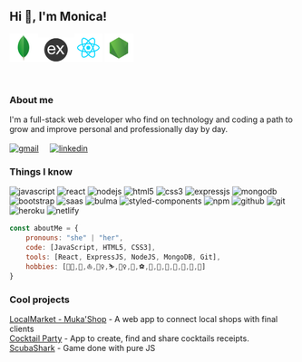 ## Hi 👋, I'm Monica!
<p>
<img src="./assets/mongodb.png" alt="mongo" width="50px">
<img src="./assets/express.png" alt="mongo" width="80px" style="margin:0 -12px" >
<img src="./assets/react.svg" alt="react" width="50px">
<img src="./assets/node.svg" alt="node" width="50px">
</p>

<br/>

### About me

I'm a full-stack web developer who find on technology and coding a path to grow and improve personal and professionally day by day. <br><br>
<a href="mailto:monibixv2@gmail.com"><img src="https://img.shields.io/badge/-EMAIL-C0201E?logo=gmail&logoColor=white&style=for-the-badge" alt="gmail"></a> &nbsp; &nbsp;
<a href="https://www.linkedin.com/in/monica-pigrau/"><img src="https://img.shields.io/badge/-LINKEDIN-0570AD?logo=linkedin&logoColor=white&style=for-the-badge" alt="linkedin"></a>

### Things I know
<p>
    <img src="https://img.shields.io/badge/-JavaScript-EFD81D?logo=javascript&logoColor=white" alt="javascript">
    <img src="https://img.shields.io/badge/-React-61DAFB?logo=react&logoColor=white" alt="react">
    <img src="https://img.shields.io/badge/-NodeJS-026E00?logo=node.js&logoColor=white" alt="nodejs">
    <img src="https://img.shields.io/badge/-HTML5-F64A1D?logo=html5&logoColor=white" alt="html5">
    <img src="https://img.shields.io/badge/-CSS3-0091CA?logo=css3&logoColor=white" alt="css3">
    <img src="https://img.shields.io/badge/-ExpressJS-C5786D?logo=express&logoColor=white" alt="expressjs">
    <img src="https://img.shields.io/badge/-MongoDB-12AA52?logo=mongodb&logoColor=white" alt="mongodb">
    <img src="https://img.shields.io/badge/-Bootstrap-5A3A7B?logo=bootstrap&logoColor=white" alt="bootstrap">
    <img src="https://img.shields.io/badge/-Sass-C76195?logo=sass&logoColor=white" alt="saas">
    <img src="https://img.shields.io/badge/-Bulma-02CAAC?logo=bulma&logoColor=white" alt="bulma">
    <img src="https://img.shields.io/badge/-Styled_Components-D66C8E?logo=styled-components&logoColor=white" alt="styled-components">    
    <img src="https://img.shields.io/badge/-npm-CB2D2C?logo=npm&logoColor=white" alt="npm"> 
    <img src="https://img.shields.io/badge/-github-303030?logo=github&logoColor=white" alt="github"> 
    <img src="https://img.shields.io/badge/-git-E84E32?logo=git&logoColor=white" alt="git"> 
    <img src="https://img.shields.io/badge/-heroku-5520AC?logo=heroku&logoColor=white" alt="heroku"> 
    <img src="https://img.shields.io/badge/-netlify-07808D?logo=netlify&logoColor=white" alt="netlify"> 

</p>


```js
const aboutMe = {
    pronouns: "she" | "her", 
    code: [JavaScript, HTML5, CSS3], 
    tools: [React, ExpressJS, NodeJS, MongoDB, Git], 
    hobbies: [👩‍💻,🚐,⛵,🚵‍♀️,⛷️,🚣‍♀️,🤿,⚽,🏀,🎾,🏐,🏓,🏸,🧘,📙]
}
```

### Cool projects
[LocalMarket - Muka'Shop](https://local-market.netlify.app/) - A web app to connect local shops with final clients<br>
[Cocktail Party](https://ironhackcocktailparty.herokuapp.com/cocktails) - App to create, find and share cocktails receipts. <br>
[ScubaShark](https://monibix.github.io/ScubaShark/) - Game done with pure JS
